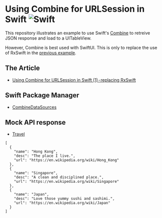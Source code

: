 # Using Combine for URLSession in Swift ![Swift](https://img.shields.io/badge/swift-5.0-brightgreen.svg)

This repository illustrates an example to use Swift's [Combine](https://developer.apple.com/documentation/combine) to retreive JSON response and load to a UITableView.

However, Combine is best used with SwiftUI. This is only to replace the use of RxSwift in the [previous example](https://github.com/calvinwkl/swift-uitableview).


## The Article

- [Using Combine for URLSession in Swift (1) - replacing RxSwift](https://medium.com/@calvinw/using-combine-for-urlsession-in-swift-1-replacing-rxswift-2cd022f57121)

## Swift Package Manager

- [CombineDataSources](https://github.com/CombineCommunity/CombineDataSources)

## Mock API response

- [Travel](https://api.myjson.com/bins/16w6h0)

```
[
  {
    "name": "Hong Kong",
    "desc": "The place I live.",
    "url": "https://en.wikipedia.org/wiki/Hong_Kong"
  },
  {
    "name": "Singapore",
    "desc": "A clean and disciplined place.",
    "url": "https://en.wikipedia.org/wiki/Singapore"
  },
  {
    "name": "Japan",
    "desc": "Love those yummy sushi and sashimi.",
    "url": "https://en.wikipedia.org/wiki/Japan"
  }
]
```

